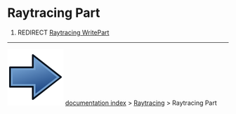 # Raytracing Part
1.  REDIRECT [Raytracing WritePart](Raytracing_WritePart.md)



---
![](images/Button_right.svg) [documentation index](../README.md) > [Raytracing](Raytracing_Workbench.md) > Raytracing Part

